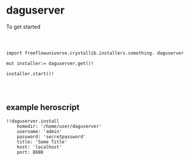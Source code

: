 # daguserver



To get started

```vlang



import freeflowuniverse.crystallib.installers.something. daguserver

mut installer:= daguserver.get()!

installer.start()!




```

## example heroscript


```hero
!!daguserver.install
    homedir: '/home/user/daguserver'
    username: 'admin'
    password: 'secretpassword'
    title: 'Some Title'
    host: 'localhost'
    port: 8888

```


